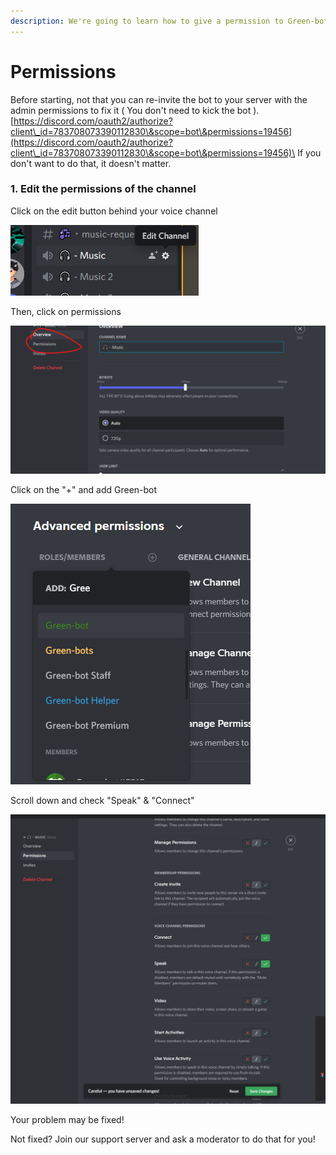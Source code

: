 ```yaml
---
description: We're going to learn how to give a permission to Green-bot.
---
```


# Permissions

Before starting, not that you can re-invite the bot to your server with the admin permissions to fix it ( You don't need to kick the bot ).\
[https://discord.com/oauth2/authorize?client\_id=783708073390112830\&scope=bot\&permissions=19456](https://discord.com/oauth2/authorize?client\_id=783708073390112830\&scope=bot\&permissions=19456)\
If you don't want to do that, it doesn't matter.

### 1. Edit the permissions of the channel

Click on the edit button behind your voice channel

![](<../.gitbook/assets/image (6) (1).png>)

Then, click on permissions

![](<../.gitbook/assets/image (27).png>)

Click on the "+" and add Green-bot

![](<../.gitbook/assets/image (10).png>)

Scroll down and check "Speak" & "Connect"

![](<../.gitbook/assets/image (13) (1).png>)

Your problem may be fixed!

Not fixed? Join our support server and ask a moderator to do that for you!
